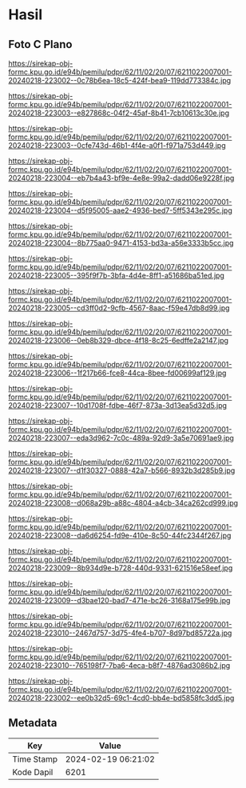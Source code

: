 # Hasil

## Foto C Plano

https://sirekap-obj-formc.kpu.go.id/e94b/pemilu/pdpr/62/11/02/20/07/6211022007001-20240218-223002--0c78b6ea-18c5-424f-bea9-119dd773384c.jpg

https://sirekap-obj-formc.kpu.go.id/e94b/pemilu/pdpr/62/11/02/20/07/6211022007001-20240218-223003--e827868c-04f2-45af-8b41-7cb10613c30e.jpg

https://sirekap-obj-formc.kpu.go.id/e94b/pemilu/pdpr/62/11/02/20/07/6211022007001-20240218-223003--0cfe743d-46b1-4f4e-a0f1-f971a753d449.jpg

https://sirekap-obj-formc.kpu.go.id/e94b/pemilu/pdpr/62/11/02/20/07/6211022007001-20240218-223004--eb7b4a43-bf9e-4e8e-99a2-dadd06e9228f.jpg

https://sirekap-obj-formc.kpu.go.id/e94b/pemilu/pdpr/62/11/02/20/07/6211022007001-20240218-223004--d5f95005-aae2-4936-bed7-5ff5343e295c.jpg

https://sirekap-obj-formc.kpu.go.id/e94b/pemilu/pdpr/62/11/02/20/07/6211022007001-20240218-223004--8b775aa0-9471-4153-bd3a-a56e3333b5cc.jpg

https://sirekap-obj-formc.kpu.go.id/e94b/pemilu/pdpr/62/11/02/20/07/6211022007001-20240218-223005--395f9f7b-3bfa-4d4e-8ff1-a51686ba51ed.jpg

https://sirekap-obj-formc.kpu.go.id/e94b/pemilu/pdpr/62/11/02/20/07/6211022007001-20240218-223005--cd3ff0d2-9cfb-4567-8aac-f59e47db8d99.jpg

https://sirekap-obj-formc.kpu.go.id/e94b/pemilu/pdpr/62/11/02/20/07/6211022007001-20240218-223006--0eb8b329-dbce-4f18-8c25-6edffe2a2147.jpg

https://sirekap-obj-formc.kpu.go.id/e94b/pemilu/pdpr/62/11/02/20/07/6211022007001-20240218-223006--1f217b66-fce8-44ca-8bee-fd00699af129.jpg

https://sirekap-obj-formc.kpu.go.id/e94b/pemilu/pdpr/62/11/02/20/07/6211022007001-20240218-223007--10d1708f-fdbe-46f7-873a-3d13ea5d32d5.jpg

https://sirekap-obj-formc.kpu.go.id/e94b/pemilu/pdpr/62/11/02/20/07/6211022007001-20240218-223007--eda3d962-7c0c-489a-92d9-3a5e70691ae9.jpg

https://sirekap-obj-formc.kpu.go.id/e94b/pemilu/pdpr/62/11/02/20/07/6211022007001-20240218-223007--d1f30327-0888-42a7-b566-8932b3d285b9.jpg

https://sirekap-obj-formc.kpu.go.id/e94b/pemilu/pdpr/62/11/02/20/07/6211022007001-20240218-223008--d068a29b-a88c-4804-a4cb-34ca262cd999.jpg

https://sirekap-obj-formc.kpu.go.id/e94b/pemilu/pdpr/62/11/02/20/07/6211022007001-20240218-223008--da6d6254-fd9e-410e-8c50-44fc2344f267.jpg

https://sirekap-obj-formc.kpu.go.id/e94b/pemilu/pdpr/62/11/02/20/07/6211022007001-20240218-223009--8b934d9e-b728-440d-9331-621516e58eef.jpg

https://sirekap-obj-formc.kpu.go.id/e94b/pemilu/pdpr/62/11/02/20/07/6211022007001-20240218-223009--d3bae120-bad7-471e-bc26-3168a175e99b.jpg

https://sirekap-obj-formc.kpu.go.id/e94b/pemilu/pdpr/62/11/02/20/07/6211022007001-20240218-223010--2467d757-3d75-4fe4-b707-8d97bd85722a.jpg

https://sirekap-obj-formc.kpu.go.id/e94b/pemilu/pdpr/62/11/02/20/07/6211022007001-20240218-223010--765198f7-7ba6-4eca-b8f7-4876ad3086b2.jpg

https://sirekap-obj-formc.kpu.go.id/e94b/pemilu/pdpr/62/11/02/20/07/6211022007001-20240218-223002--ee0b32d5-69c1-4cd0-bb4e-bd5858fc3dd5.jpg


## Metadata

| Key        | Value               |
| ---------- | ------------------- |
| Time Stamp | 2024-02-19 06:21:02 |
| Kode Dapil | 6201                |




